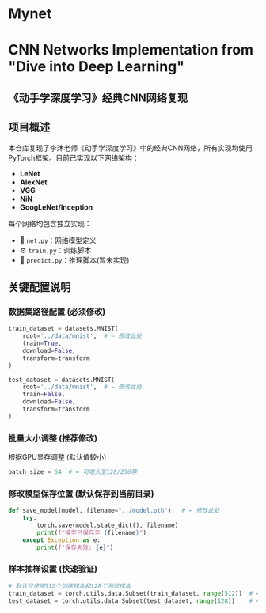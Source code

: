 # Mynet
# CNN Networks Implementation from "Dive into Deep Learning"
《动手学深度学习》经典CNN网络复现
---

## 项目概述
本仓库复现了李沐老师《动手学深度学习》中的经典CNN网络，所有实现均使用PyTorch框架。目前已实现以下网络架构：
- **LeNet**
- **AlexNet**
- **VGG**
- **NiN** 
- **GoogLeNet/Inception**

每个网络均包含独立实现：
- 📁 `net.py`：网络模型定义
- ⚙️ `train.py`：训练脚本
- 🧪 `predict.py`：推理脚本(暂未实现)

## 关键配置说明

### 数据集路径配置 (必须修改)

```python
train_dataset = datasets.MNIST(
    root='../data/mnist',  # ← 修改此处
    train=True,
    download=False,
    transform=transform
)
```

```python
test_dataset = datasets.MNIST(
    root='../data/mnist',  # ← 修改此处
    train=False,
    download=False,
    transform=transform
)
```

### 批量大小调整 (推荐修改)

根据GPU显存调整 (默认值较小)

```python
batch_size = 64  # ← 可增大至128/256等
```

### 修改模型保存位置 (默认保存到当前目录)
```python
def save_model(model, filename="../model.pth"):  # ← 修改此处
    try:
        torch.save(model.state_dict(), filename)
        print(f"模型已保存至 {filename}")
    except Exception as e:
        print(f"保存失败: {e}")
```

### 样本抽样设置 (快速验证)

```python
# 默认只使用512个训练样本和128个测试样本
train_dataset = torch.utils.data.Subset(train_dataset, range(512))  # ← 删除此行使用完整数据集
test_dataset = torch.utils.data.Subset(test_dataset, range(128))    # ← 删除此行使用完整数据集
```

